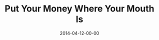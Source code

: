 ---
layout: message
category: message
series: "How to Change the World"
title: "Put Your Money Where Your Mouth Is"
date: 2014-04-12-00-00
message_id: 859
sc-permalink-url: "http://soundcloud.com/crdschurch/put-your-money-where-your"
audio: "http://s3.amazonaws.com/crossroads-media/messages/audio/htctw_04.mp3"
audio-duration: ":"
program: "http://s3.amazonaws.com/crossroads-media/documents/04_12-13_14Program_LO.pdf"
description: "Brian Tome talks about how changing the world requires personal investment."
video: "http://s3.amazonaws.com/crossroads-media/messages/video/htctw_04.mp4"
video-duration: ":"
yt-embed-url: "//www.youtube.com/embed/AGDJhmGagPQ"
video-image: "http://s3.amazonaws.com/crossroads-media/images/htctw_04_still.jpg"
tag: 
 - crossroads
 - crossroads-church
 - money
 - beans-and-rice-week
 - change
 - investment
 - brian-tome
 - program
 - community-groups
explicit: false
---